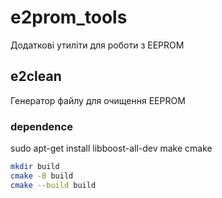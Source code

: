 # e2prom_tools

Додаткові утиліти для роботи з EEPROM

## e2clean

Генератор файлу для очищення EEPROM

### dependence
sudo apt-get install libboost-all-dev make cmake


```zsh
mkdir build
cmake -B build
cmake --build build
```